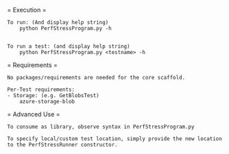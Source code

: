 = Execution =

    To run: (And display help string)
        python PerfStressProgram.py -h


    To run a test: (and display help string)
        python PerfStressProgram.py <testname> -h


= Requirements =

    No packages/requirements are needed for the core scaffold.

    Per-Test requirements:
    - Storage: (e.g. GetBlobsTest)
        azure-storage-blob


= Advanced Use =

    To consume as library, observe syntax in PerfStressProgram.py

    To specify local/custom test location, simply provide the new location to the PerfStressRunner constructor.
